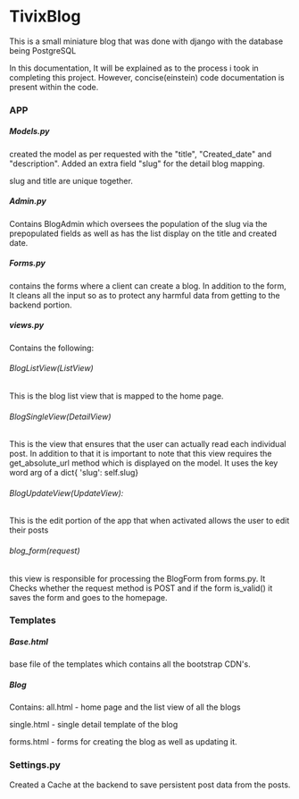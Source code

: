 # TivixBlog
This is a small miniature blog that was done with django with the database being PostgreSQL

In this documentation, It will be explained as to the process i took in completing this project. 
However, concise(einstein) code documentation is present within the code.

### APP
##### Models.py
created the model as per requested with the "title", "Created_date" and "description". Added an extra
field "slug" for the detail blog mapping.

slug and title are unique together.

##### Admin.py

Contains BlogAdmin which oversees the population of the slug via the prepopulated fields as well as  has
the list display on the title and created date.

##### Forms.py 
contains the forms where a client can create a blog.
In addition to the form, It cleans all the input so as to protect any harmful data from getting to the backend
portion.

##### views.py
Contains the following:
###### BlogListView(ListView)
This is the blog list view that is mapped to the home page.

###### BlogSingleView(DetailView)
This is the view that ensures that the user can actually read each individual post. In addition to that it is important
to note that this view requires the get_absolute_url method which is displayed on the model. It uses the key word arg of 
a dict{ 'slug': self.slug}

###### BlogUpdateView(UpdateView):
This is the edit portion of the app that when activated allows the user to edit their posts

###### blog_form(request)
this view is responsible for processing the BlogForm from forms.py. It Checks whether the request method is POST and
if the form is_valid() it saves the form and goes to the homepage.

### Templates
##### Base.html
base file of the templates which contains all the bootstrap CDN's. 
##### Blog
Contains:
  all.html - home page and the list view of all the blogs
  
  single.html - single detail template of the blog
  
  forms.html - forms for creating the blog as well as updating it.

### Settings.py
Created a Cache at the backend to save persistent post data from the posts.


